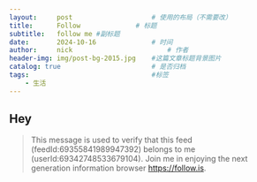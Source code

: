```yaml
---
layout:     post   				    # 使用的布局（不需要改）
title:      Follow 				# 标题 
subtitle:   follow me #副标题
date:       2024-10-16 				# 时间
author:     nick 						# 作者
header-img: img/post-bg-2015.jpg 	#这篇文章标题背景图片
catalog: true 						# 是否归档
tags:								#标签
    - 生活
---
```


## Hey
>This message is used to verify that this feed (feedId:69355841989947392) belongs to me (userId:69342748533679104). Join me in enjoying the next generation information browser https://follow.is.

